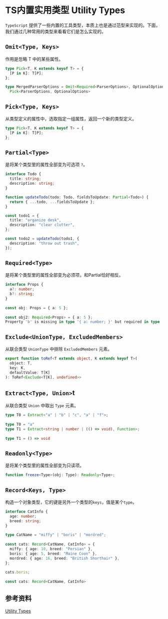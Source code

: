 # TS内置实用类型 Utility Types

`TypeScript` 提供了一些内置的工具类型，本质上也是通过范型来实现的。下面，我们通过几种常用的类型来看看它们是怎么实现的。

## `Omit<Type, Keys>`

作用是忽略 T 中的某些属性。

```ts
type Pick<T, K extends keyof T> = {
  [P in K]: T[P];
};

type MergedParserOptions = Omit<Required<ParserOptions>, OptionalOptions> &
  Pick<ParserOptions, OptionalOptions>
```

## `Pick<Type, Keys>`

从类型定义的属性中，选取指定一组属性，返回一个新的类型定义。

```ts
type Pick<T, K extends keyof T> = {
  [P in K]: T[P];
};
```

## `Partial<Type>`

是将某个类型里的属性全部变为可选项 `?`。

```ts
interface Todo {
  title: string;
  description: string;
}

function updateTodo(todo: Todo, fieldsToUpdate: Partial<Todo>) {
  return { ...todo, ...fieldsToUpdate };
}

const todo1 = {
  title: "organize desk",
  description: "clear clutter",
};

const todo2 = updateTodo(todo1, {
  description: "throw out trash",
});
```

## `Required<Type>`

是将某个类型里的属性全部变为必须项，和Partial恰好相反。

```ts
interface Props {
  a?: number;
  b?: string;
}
 
const obj: Props = { a: 5 };
 
const obj2: Required<Props> = { a: 5 };
Property 'b' is missing in type '{ a: number; }' but required in type 'Required<Props>'.
```

## `Exclude<UnionType, ExcludedMembers>`

从联合类型 `UnionType` 中排除 `ExcludedMembers` 元素。

```ts
export function toRef<T extends object, K extends keyof T>(
  object: T,
  key: K,
  defaultValue: T[K]
): ToRef<Exclude<T[K], undefined>>
```

## `Extract<Type, Union>`t

从联合类型 `Union` 中取出 `Type` 元素。

```ts
type T0 = Extract<"a" | "b" | "c", "a" | "f">;
     
type T0 = "a"
type T1 = Extract<string | number | (() => void), Function>;
     
type T1 = () => void
```

## `Readonly<Type>`

是将某个类型里的属性全部变为只读项。

```ts
function freeze<Type>(obj: Type): Readonly<Type>;
```

## `Record<Keys, Type>`

构造一个对象类型，它的键是另外一个类型的`keys`，值是某个`type`。

```ts
interface CatInfo {
  age: number;
  breed: string;
}
 
type CatName = "miffy" | "boris" | "mordred";
 
const cats: Record<CatName, CatInfo> = {
  miffy: { age: 10, breed: "Persian" },
  boris: { age: 5, breed: "Maine Coon" },
  mordred: { age: 16, breed: "British Shorthair" },
};
 
cats.boris;
 
const cats: Record<CatName, CatInfo>
```

## 参考资料

[Utility Types](https://www.typescriptlang.org/docs/handbook/utility-types.html)
